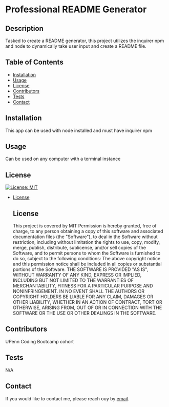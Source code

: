 
  # Professional README Generator
  
  ## Description
  Tasked to create a README generator, this project utilizes the inquirer npm and node to dynamically take user input and create a README file.

  ## Table of Contents
  - [Installation](#installation)
  - [Usage](#usage)
  - [License](#license)
  - [Contributors](#contributors)
  - [Tests](#tests)
  - [Contact](#contact)
  
  ## Installation
  This app can be used with node installed and must have inquirer npm

  ## Usage
  Can be used on any computer with a terminal instance

  ## License
  [![License: MIT](https://img.shields.io/badge/license-MIT-red.svg)](https://opensource.org/licenses/MIT)
  - [License](#license)
  
      ## License
      This project is covered by MIT
      Permission is hereby granted, free of charge, to any person obtaining a copy of this software and associated documentation files (the "Software"), 
      to deal in the Software without restriction, including without limitation the rights to use, 
      copy, modify, merge, publish, distribute, sublicense, and/or sell copies of the Software, and to permit persons to whom 
      the Software is furnished to do so, subject to the following conditions:
      The above copyright notice and this permission notice shall be included in all copies or substantial portions of the Software.
      THE SOFTWARE IS PROVIDED "AS IS", WITHOUT WARRANTY OF ANY KIND, EXPRESS OR IMPLIED, INCLUDING BUT NOT LIMITED TO THE 
      WARRANTIES OF MERCHANTABILITY, FITNESS FOR A PARTICULAR PURPOSE AND NONINFRINGEMENT. IN NO EVENT SHALL 
      THE AUTHORS OR COPYRIGHT HOLDERS BE LIABLE FOR ANY CLAIM, DAMAGES OR OTHER LIABILITY, WHETHER IN AN ACTION OF CONTRACT, 
      TORT OR OTHERWISE, ARISING FROM, OUT OF OR IN CONNECTION WITH THE SOFTWARE OR THE USE OR OTHER DEALINGS IN THE SOFTWARE.
    

  ## Contributors
  UPenn Coding Bootcamp cohort

  ## Tests
  N/A

  ## Contact
  If you would like to contact me, please reach ouy by [email](mailto:daniel.westiner@gmail.com).


